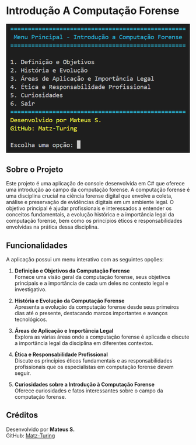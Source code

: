 # Introdução A Computação Forense

![Imagem do Projeto](img/1.png)

## Sobre o Projeto

Este projeto é uma aplicação de console desenvolvida em C# que oferece uma introdução ao campo da computação forense. A computação forense é uma disciplina crucial na ciência forense digital que envolve a coleta, análise e preservação de evidências digitais em um ambiente legal. O objetivo principal é ajudar profissionais e interessados a entender os conceitos fundamentais, a evolução histórica e a importância legal da computação forense, bem como os princípios éticos e responsabilidades envolvidas na prática dessa disciplina.

## Funcionalidades

A aplicação possui um menu interativo com as seguintes opções:

1. **Definição e Objetivos da Computação Forense**  
   Fornece uma visão geral da computação forense, seus objetivos principais e a importância de cada um deles no contexto legal e investigativo.
   
2. **História e Evolução da Computação Forense**  
   Apresenta a evolução da computação forense desde seus primeiros dias até o presente, destacando marcos importantes e avanços tecnológicos.
   
3. **Áreas de Aplicação e Importância Legal**  
   Explora as várias áreas onde a computação forense é aplicada e discute a importância legal da disciplina em diferentes contextos.
   
4. **Ética e Responsabilidade Profissional**  
   Discute os princípios éticos fundamentais e as responsabilidades profissionais que os especialistas em computação forense devem seguir.
   
5. **Curiosidades sobre a Introdução à Computação Forense**  
   Oferece curiosidades e fatos interessantes sobre o campo da computação forense.

## Créditos

Desenvolvido por **Mateus S.**  
GitHub: [Matz-Turing](https://github.com/Matz-Turing)
